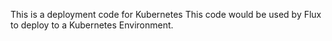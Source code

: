This is a deployment code for Kubernetes
This code would be used by Flux to deploy to a Kubernetes Environment.
